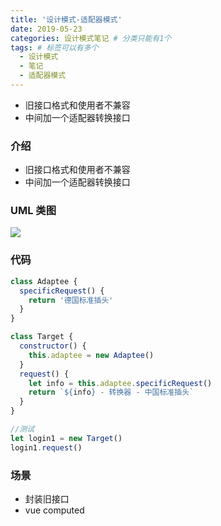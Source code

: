 ```yaml
---
title: '设计模式-适配器模式'
date: 2019-05-23
categories: 设计模式笔记 # 分类只能有1个
tags: # 标签可以有多个
  - 设计模式
  - 笔记
  - 适配器模式
---
```


- 旧接口格式和使用者不兼容
- 中间加一个适配器转换接口

<!-- more -->

### 介绍

- 旧接口格式和使用者不兼容
- 中间加一个适配器转换接口

### UML 类图

![](http://lailailee.oss-cn-chengdu.aliyuncs.com/%E5%8D%9A%E5%AE%A2%E5%9B%BE%E7%89%87/%E9%80%82%E9%85%8D%E5%99%A8%E6%A8%A1%E5%BC%8F.png)

### 代码

```javascript
class Adaptee {
  specificRequest() {
    return '德国标准插头'
  }
}

class Target {
  constructor() {
    this.adaptee = new Adaptee()
  }
  request() {
    let info = this.adaptee.specificRequest()
    return `${info} - 转换器 - 中国标准插头`
  }
}

//测试
let login1 = new Target()
login1.request()
```

### 场景

- 封装旧接口
- vue computed
